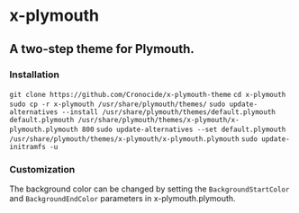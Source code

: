 # x-plymouth

## A two-step theme for Plymouth.

### Installation

`git clone https://github.com/Cronocide/x-plymouth-theme`
`cd x-plymouth`
`sudo cp -r x-plymouth /usr/share/plymouth/themes/`
`sudo update-alternatives --install /usr/share/plymouth/themes/default.plymouth default.plymouth /usr/share/plymouth/themes/x-plymouth/x-plymouth.plymouth 800`
`sudo update-alternatives --set default.plymouth /usr/share/plymouth/themes/x-plymouth/x-plymouth.plymouth`
`sudo update-initramfs -u`

### Customization

The background color can be changed by setting the `BackgroundStartColor` and `BackgroundEndColor` parameters in x-plymouth.plymouth.
